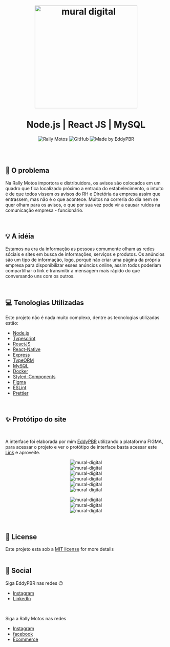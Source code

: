 <h1 align="center">
    <img alt="mural digital" src=".github/icone.png" height="320px" /> <br /> <br />
    Node.js | React JS | MySQL
</h1>

<p align="center">
  <img alt="Rally Motos" src="https://img.shields.io/badge/client-Rally%20Motos-E53035" />
  <img alt="GitHub" src="https://img.shields.io/badge/license-MIT-%2397CA00" /> 
  <img alt="Made by EddyPBR" src="https://img.shields.io/badge/made%20by-EddyPBR-%236A57D5" /> <br />
</p> 

<br /><br />

## :bookmark: O problema

Na Rally Motos importora e distribuidora, os avisos são colocados em um quadro que fica localizado próximo a entrada do
estabelecimento, o intuíto é de que todos vissem os avisos do RH e Diretória da empresa assim que entrassem, mas não é
o que acontece. Muitos na correria do dia nem se quer olham para os avisos, o que por sua vez pode vir a causar ruídos
na comunicação empresa - funcionário.

<br />

## :bulb: A idéia

Estamos na era da informação as pessoas comumente olham as redes sóciais e sites em busca de informações, serviços e 
produtos. Os anúncios são um tipo de informação, logo, porquê não criar uma página da própria empresa para disponibilizar
esses anúncios online, assim todos poderiam compartilhar o link e transmitir a mensagem mais rápido do que conversando 
uns com os outros.

<br />

## :computer: Tenologias Utilizadas

Este projeto não é nada muito complexo, dentre as tecnologias utilizadas estão:
<br />

- [Node.js](https://nodejs.org/en/)
- [Typescript](https://www.typescriptlang.org/)
- [ReactJS](https://pt-br.reactjs.org/)
- [React-Native](https://reactnative.dev/)
- [Express](https://expressjs.com/pt-br/)
- [TypeORM](https://typeorm.io/)
- [MySQL](https://www.mysql.com/)
- [Docker](https://www.docker.com/)
- [Styled-Components](https://styled-components.com/)
- [Figma](https://www.figma.com/)
- [ESLint](https://eslint.org/)
- [Prettier](https://prettier.io/)

<br />

## :sparkles: Protótipo do site
<br />

A interface foi elaborada por mim [EddyPBR](https://github.com/EddyPBR/) utilizando a plataforma FIGMA, para acessar o 
projeto e ver o protótipo de interface basta acessar este 
[Link](https://www.figma.com/file/GjoZ01qEHzgckLer6Wp5jt/Mural-Digital?node-id=0%3A1) e aproveite.
<br />

<p align="center">
  <img alt="mural-digital" src=".github/home.png" margin-right="20px" /><br />
  <img alt="mural-digital" src=".github/anuncio.png" /><br />
  <img alt="mural-digital" src=".github/login-admin.png" /><br />
  <img alt="mural-digital" src=".github/lista-de-anuncios.png" /><br />
  <img alt="mural-digital" src=".github/cadastro.png" /><br />
  <img alt="mural-digital" src=".github/deletar.png" /><br />
</p>

<p align="center">
  <img alt="mural-digital" src=".github/home-mobile.png" margin-right="20px" /><br />
  <img alt="mural-digital" src=".github/lista-de-anuncios-mobile.png" margin-right="20px" /><br />
  <img alt="mural-digital" src=".github/anuncio-mobile.png" /><br />
</p> 

<br />

## :memo: License

Este projeto esta sob a [MIT license](LICENSE) for more details
<br />
<br />

## :wave: Social

Siga EddyPBR nas redes :wink:
<br />

- [Instagram](https://www.instagram.com/edvaldo_junior_dev/)
- [LinkedIn](https://www.linkedin.com/in/edvaldojuniordev/)

<br />

Siga a Rally Motos nas redes
<br />

- [Instagram](https://www.instagram.com/rallymotosdist/?hl=pt-br)
- [facebook](https://pt-br.facebook.com/rallymotosdist/)
- [Ecommerce](https://www.rallymotos.com.br/)
